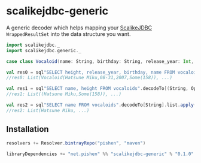 # scalikejdbc-generic

A generic decoder which helps mapping your [ScalikeJDBC](http://scalikejdbc.org/) `WrappedResultSet` into the data structure you want.

``` scala
import scalikejdbc._
import scalikejdbc.generic._

case class Vocaloid(name: String, birthday: String, release_year: Int, height: Option[Int])

val res0 = sql"SELECT height, release_year, birthday, name FROM vocaloids".decodeTo[Vocaloid].list.apply()
//res0: List(Vocaloid(Hatsune Miku,08-31,2007,Some(158)), ...)

val res1 = sql"SELECT name, height FROM vocaloids".decodeTo[(String, Option[Int])].list.apply()
//res1: List((Hatsune Miku,Some(158)), ...)

val res2 = sql"SELECT name FROM vocaloids".decodeTo[String].list.apply()
//res2: List(Hatsune Miku, ...)
```

## Installation

``` scala
resolvers += Resolver.bintrayRepo("pishen", "maven")

libraryDependencies += "net.pishen" %% "scalikejdbc-generic" % "0.1.0"
```
